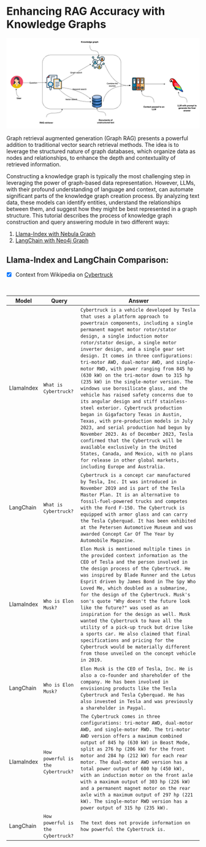 # Enhancing RAG Accuracy with Knowledge Graphs

![plot](./Graph_RAG.png)

Graph retrieval augmented generation (Graph RAG) presents a powerful addition to traditional vector search retrieval methods. The idea is to leverage the structured nature of graph databases, which organize data as nodes and relationships, to enhance the depth and contextuality of retrieved information.

Constructing a knowledge graph is typically the most challenging step in leveraging the power of graph-based data representation. However, LLMs, with their profound understanding of language and context, can automate significant parts of the knowledge graph creation process. By analyzing text data, these models can identify entities, understand the relationships between them, and suggest how they might be best represented in a graph structure. This tutorial describes the process of knowledge graph construction and query answering module in two different ways: <br>
 1) [Llama-Index with Nebula Graph](https://github.com/fatemehsrz/RAG_Knowledge_Graph/blob/main/LlamaIndex_KG_Nebula.ipynb) <br>
 2) [LangChain with Neo4j Graph](https://github.com/fatemehsrz/RAG_Knowledge_Graph/blob/main/Langchian_KG_Neo4j.ipynb)
 
## Llama-Index and LangChain Comparison:

- [x] Context from Wikipedia on [Cybertruck](https://en.wikipedia.org/wiki/Tesla_Cybertruck)

<br />



|Model|Query| Answer|
|---|---|---|
|LlamaIndex| `What is Cybertruck?` | `Cybertruck is a vehicle developed by Tesla that uses a platform approach to powertrain components, including a single permanent magnet motor rotor/stator design, a single induction motor rotor/stator design, a single motor inverter design, and a single gear set design. It comes in three configurations: tri-motor AWD, dual-motor AWD, and single-motor RWD, with power ranging from 845 hp (630 kW) on the tri-motor down to 315 hp (235 kW) in the single-motor version. The windows use borosilicate glass, and the vehicle has raised safety concerns due to its angular design and stiff stainless-steel exterior. Cybertruck production began in Gigafactory Texas in Austin, Texas, with pre-production models in July 2023, and serial production had begun by November 2023. As of December 2023, Tesla confirmed that the Cybertruck will be available exclusively in the United States, Canada, and Mexico, with no plans for release in other global markets, including Europe and Australia.`|
|LangChain | `What is Cybertruck?` | `Cybertruck is a concept car manufactured by Tesla, Inc. It was introduced in November 2019 and is part of the Tesla Master Plan. It is an alternative to fossil-fuel-powered trucks and competes with the Ford F-150. The Cybertruck is equipped with armor glass and can carry the Tesla Cyberquad. It has been exhibited at the Petersen Automotive Museum and was awarded Concept Car Of The Year by Automobile Magazine.` |
|LlamaIndex| `Who is Elon Musk?`|`Elon Musk is mentioned multiple times in the provided context information as the CEO of Tesla and the person involved in the design process of the Cybertruck. He was inspired by Blade Runner and the Lotus Esprit driven by James Bond in The Spy Who Loved Me, which doubled as a submarine, for the design of the Cybertruck. Musk's son's quote "Why doesn't the future look like the future?" was used as an inspiration for the design as well. Musk wanted the Cybertruck to have all the utility of a pick-up truck but drive like a sports car. He also claimed that final specifications and pricing for the Cybertruck would be materially different from those unveiled on the concept vehicle in 2019.` |
|LangChain |`Who is Elon Musk?` | `Elon Musk is the CEO of Tesla, Inc. He is also a co-founder and shareholder of the company. He has been involved in envisioning products like the Tesla Cybertruck and Tesla Cyberquad. He has also invested in Tesla and was previously a shareholder in Paypal.`|
|LlamaIndex| `How powerful is the Cybertruck?`| `The Cybertruck comes in three configurations: tri-motor AWD, dual-motor AWD, and single-motor RWD. The tri-motor AWD version offers a maximum combined output of 845 hp (630 kW) in Beast Mode, split as 276 hp (206 kW) for the front motor and 284 hp (212 kW) for each rear motor. The dual-motor AWD version has a total power output of 600 hp (450 kW), with an induction motor on the front axle with a maximum output of 303 hp (226 kW) and a permanent magnet motor on the rear axle with a maximum output of 297 hp (221 kW). The single-motor RWD version has a power output of 315 hp (235 kW).` |
|LangChain | `How powerful is the Cybertruck?`| `The text does not provide information on how powerful the Cybertruck is.` |

 


